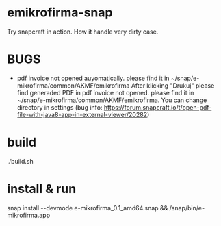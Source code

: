 # emikrofirma-snap
Try snapcraft in action. How it handle very dirty case.

# BUGS
- pdf invoice not opened auyomatically. please find it in ~/snap/e-mikrofirma/common/AKMF/emikrofirma
After klicking  "Drukuj" please find generaded PDF in pdf invoice not opened. please find it in ~/snap/e-mikrofirma/common/AKMF/emikrofirma. You can change directory in settings (bug info: https://forum.snapcraft.io/t/open-pdf-file-with-java8-app-in-external-viewer/20282)
# build
./build.sh

# install & run 
snap install --devmode  e-mikrofirma_0.1_amd64.snap && /snap/bin/e-mikrofirma.app

